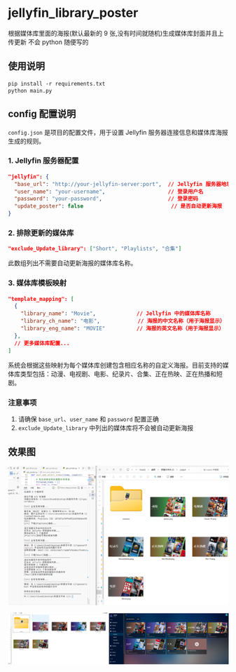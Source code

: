 # jellyfin_library_poster

根据媒体库里面的海报(默认最新的 9 张,没有时间就随机)生成媒体库封面并且上传更新
不会 python 随便写的

## 使用说明

```
pip install -r requirements.txt
python main.py
```

## config 配置说明

`config.json` 是项目的配置文件，用于设置 Jellyfin 服务器连接信息和媒体库海报生成的规则。

### 1. Jellyfin 服务器配置

```json
"jellyfin": {
  "base_url": "http://your-jellyfin-server:port",  // Jellyfin 服务器地址
  "user_name": "your-username",                    // 登录用户名
  "password": "your-password",                     // 登录密码
  "update_poster": false                            // 是否自动更新海报
}
```

### 2. 排除更新的媒体库

```json
"exclude_Update_library": ["Short", "Playlists", "合集"]
```

此数组列出不需要自动更新海报的媒体库名称。

### 3. 媒体库模板映射

```json
"template_mapping": [
  {
    "library_name": "Movie",             // Jellyfin 中的媒体库名称
    "library_ch_name": "电影",            // 海报的中文名称（用于海报显示）
    "library_eng_name": "MOVIE"          // 海报的英文名称（用于海报显示）
  },
  // 更多媒体库配置...
]
```

系统会根据这些映射为每个媒体库创建包含相应名称的自定义海报。目前支持的媒体库类型包括：动漫、电视剧、电影、纪录片、合集、正在热映、正在热播和短剧。

### 注意事项

1. 请确保 `base_url`、`user_name` 和 `password` 配置正确
2. `exclude_Update_library` 中列出的媒体库将不会被自动更新海报

## 效果图

![](./screenshot/2.png)

![](./screenshot/1.png)
